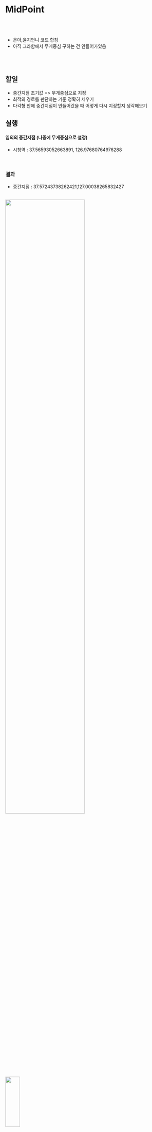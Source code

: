 # MidPoint


<br/><br/>
* 은아,윤지언니 코드 합침<br/>  
* 아직 그라함에서 무게중심 구하는 건 안들어가있음

<br/><br/>

## 할일 ##
- 중간지점 초기값 => 무게중심으로 지정
- 최적의 경로를 판단하는 기준 정확히 세우기
- 다각형 안에 중간지점이 안들어갔을 때 어떻게 다시 지정할지 생각해보기



## 실행

#### __임의의 중간지점 (나중에 무게중심으로 설정)__
  + 시청역 : 37.56593052663891, 126.97680764976288
<br/>

### __결과__
* 중간지점 : 37.57243738262421,127.00038265832427
<br/>
<img src="https://user-images.githubusercontent.com/48446896/97246617-19d0fe80-1841-11eb-96f2-096ab9fbb35f.png" width="70%" height="70%"></img>
<img src = "https://user-images.githubusercontent.com/48446896/97246622-1b9ac200-1841-11eb-8f28-4d9c74956a80.jpeg" width="30%" height="20%"></img>

------------
### __참고__
<br/><br/>
<img src = "https://user-images.githubusercontent.com/48446896/97247599-54d43180-1843-11eb-9144-a1bf56a053af.png" width="50%" height="50%"></img>




